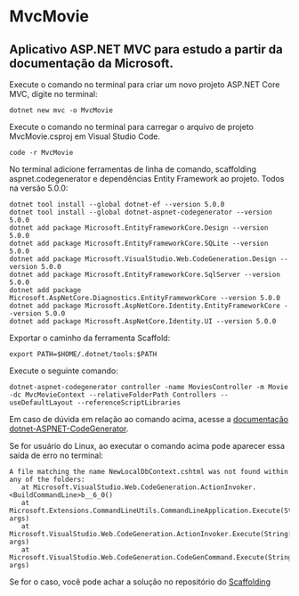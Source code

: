 # MvcMovie
## Aplicativo ASP.NET MVC para estudo a partir da documentação da Microsoft.

Execute o comando no terminal para criar um novo projeto ASP.NET Core MVC, digite no terminal:
```
dotnet new mvc -o MvcMovie 
```

Execute o comando no terminal para carregar o arquivo de projeto MvcMovie.csproj em Visual Studio Code.
```
code -r MvcMovie
```

No terminal adicione ferramentas de linha de comando, scaffolding aspnet.codegenerator e dependências Entity Framework ao projeto. Todos na versão 5.0.0:
```
dotnet tool install --global dotnet-ef --version 5.0.0
dotnet tool install --global dotnet-aspnet-codegenerator --version 5.0.0   
dotnet add package Microsoft.EntityFrameworkCore.Design --version 5.0.0  
dotnet add package Microsoft.EntityFrameworkCore.SQLite --version 5.0.0
dotnet add package Microsoft.VisualStudio.Web.CodeGeneration.Design --version 5.0.0
dotnet add package Microsoft.EntityFrameworkCore.SqlServer --version 5.0.0
dotnet add package Microsoft.AspNetCore.Diagnostics.EntityFrameworkCore --version 5.0.0
dotnet add package Microsoft.AspNetCore.Identity.EntityFrameworkCore --version 5.0.0
dotnet add package Microsoft.AspNetCore.Identity.UI --version 5.0.0
```

Exportar o caminho da ferramenta Scaffold:
```
export PATH=$HOME/.dotnet/tools:$PATH
```

Execute o seguinte comando:
```
dotnet-aspnet-codegenerator controller -name MoviesController -m Movie -dc MvcMovieContext --relativeFolderPath Controllers --useDefaultLayout --referenceScriptLibraries
```

Em caso de dúvida em relação ao comando acima, acesse a [documentação dotnet-ASPNET-CodeGenerator](https://docs.microsoft.com/pt-br/aspnet/core/fundamentals/tools/dotnet-aspnet-codegenerator?view=aspnetcore-5.0).

Se for usuário do Linux, ao executar o comando acima pode aparecer essa saída de erro no terminal:
```
A file matching the name NewLocalDbContext.cshtml was not found within any of the folders: 
   at Microsoft.VisualStudio.Web.CodeGeneration.ActionInvoker.<BuildCommandLine>b__6_0()
   at Microsoft.Extensions.CommandLineUtils.CommandLineApplication.Execute(String[] args)
   at Microsoft.VisualStudio.Web.CodeGeneration.ActionInvoker.Execute(String[] args)
   at Microsoft.VisualStudio.Web.CodeGeneration.CodeGenCommand.Execute(String[] args)
```

Se for o caso, você pode achar a solução no repositório do [Scaffolding](https://github.com/dotnet/Scaffolding/issues/1387#issuecomment-735289808)


